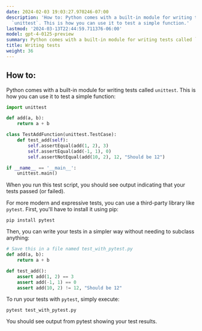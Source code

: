 ```yaml
---
date: 2024-02-03 19:03:27.970246-07:00
description: 'How to: Python comes with a built-in module for writing tests called
  `unittest`. This is how you can use it to test a simple function.'
lastmod: '2024-03-13T22:44:59.711376-06:00'
model: gpt-4-0125-preview
summary: Python comes with a built-in module for writing tests called `unittest`.
title: Writing tests
weight: 36
---
```


## How to:
Python comes with a built-in module for writing tests called `unittest`. This is how you can use it to test a simple function:

```python
import unittest

def add(a, b):
    return a + b

class TestAddFunction(unittest.TestCase):
    def test_add(self):
        self.assertEqual(add(1, 2), 3)
        self.assertEqual(add(-1, 1), 0)
        self.assertNotEqual(add(10, 2), 12, "Should be 12")

if __name__ == '__main__':
    unittest.main()
```

When you run this test script, you should see output indicating that your tests passed (or failed).

For more modern and expressive tests, you can use a third-party library like `pytest`. First, you'll have to install it using pip:

```shell
pip install pytest
```

Then, you can write your tests in a simpler way without needing to subclass anything:

```python
# Save this in a file named test_with_pytest.py
def add(a, b):
    return a + b

def test_add():
    assert add(1, 2) == 3
    assert add(-1, 1) == 0
    assert add(10, 2) != 12, "Should be 12"
```

To run your tests with `pytest`, simply execute:

```shell
pytest test_with_pytest.py
```

You should see output from pytest showing your test results.
